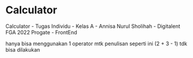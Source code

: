 # Calculator
Calculator - Tugas Individu - Kelas A - Annisa Nurul Sholihah - Digitalent FGA 2022 Progate - FrontEnd

hanya bisa menggunakan 1 operator mtk penulisan seperti ini (2 + 3 - 1) tdk bisa dilakukan
